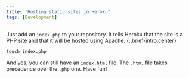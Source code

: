 ```yaml
---
title: "Hosting static sites in Heroku"
tags: [Development]
---
```


Just add an `index.php` to your repository.
It tells Heroku that the site is a PHP site and that it will be hosted using 
Apache.
{:.brief-intro.center}

    touch index.php

And yes, you can still have an `index.html` file. The `.html` file takes 
precedence over the `.php` one. Have fun!
